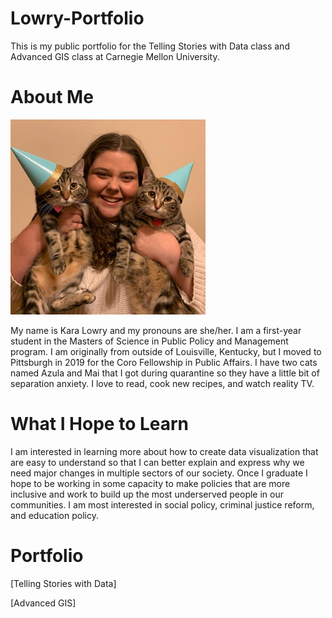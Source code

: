 # Lowry-Portfolio
This is my public portfolio for the Telling Stories with Data class and Advanced GIS class at Carnegie Mellon University.

# About Me

![Me with my cats Azula (left) and Mai (right)](Picture1.png)

My name is Kara Lowry and my pronouns are she/her. I am a first-year student in the Masters of Science in Public Policy and Management program. I am originally from outside of Louisville, Kentucky, but I moved to Pittsburgh in 2019 for the Coro Fellowship in Public Affairs. I have two cats named Azula and Mai that I got during quarantine so they have a little bit of separation anxiety. I love to read, cook new recipes, and watch reality TV.



# What I Hope to Learn
 I am interested in learning more about how to create data visualization that are easy to understand so that I can better explain and express why we need major changes in multiple sectors of our society. Once I graduate I hope to be working in some capacity to make policies that are more inclusive and work to build up the most underserved people in our communities. I am most interested in social policy, criminal justice reform, and education policy.
 
# Portfolio
[Telling Stories with Data]

[Advanced GIS]
